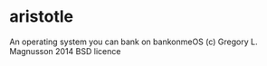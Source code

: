 aristotle
=========

An operating system you can bank on bankonmeOS (c) Gregory L. Magnusson 2014 BSD licence
